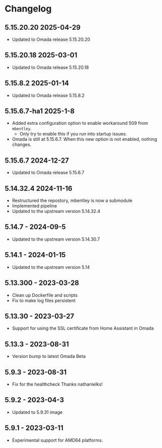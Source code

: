 # Changelog

## 5.15.20.20 2025-04-29

- Updated to Omada release 5.15.20.20

## 5.15.20.18 2025-03-01

- Updated to Omada release 5.15.20.18

## 5.15.8.2 2025-01-14

- Updated to Omada release 5.15.8.2

## 5.15.6.7-ha1 2025-1-8

- Added extra configuration option to enable workaround 509 from `mbentley`.
  - Only try to enable this if you run into startup issues.
- Omada is still at 5.15.6.7. When this new option is not enabled, nothing changes.

## 5.15.6.7 2024-12-27

- Updated to Omada release 5.15.6.7

## 5.14.32.4 2024-11-16

- Restructured the repostory, mbentley is now a submodule
- Implemented pipeline
- Updated to the upstream version 5.14.32.4

## 5.14.7 - 2024-09-5

- Updated to the upstream version 5.14.30.7

## 5.14.1 - 2024-01-15

- Updated to the upstream version 5.14

## 5.13.300 - 2023-03-28

- Clean up Dockerfile and scripts
- Fix to make log files persistent

## 5.13.30 - 2023-03-27

- Support for using the SSL certificate from Home Assistant in Omada

## 5.13.3 - 2023-08-31

- Version bump to latest Omada Beta

## 5.9.3 - 2023-08-31

- Fix for the healthcheck Thanks nathanielks!

## 5.9.2 - 2023-04-3

- Updated to 5.9.31 image

## 5.9.1 - 2023-03-11

- Experimental support for AMD64 platforms.
